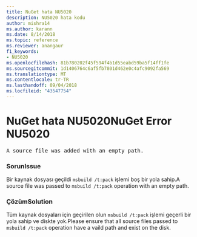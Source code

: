 ```yaml
---
title: NuGet hata NU5020
description: NU5020 hata kodu
author: mishra14
ms.author: karann
ms.date: 8/14/2018
ms.topic: reference
ms.reviewer: anangaur
f1_keywords:
- NU5020
ms.openlocfilehash: 81b780202f45f594f4b1d55eabd59ba5f14ff1fe
ms.sourcegitcommit: 1d1406764c6af5fb7801d462e0c4afc9092fa569
ms.translationtype: MT
ms.contentlocale: tr-TR
ms.lasthandoff: 09/04/2018
ms.locfileid: "43547754"
---
```

# <a name="nuget-error-nu5020"></a><span data-ttu-id="1421a-103">NuGet hata NU5020</span><span class="sxs-lookup"><span data-stu-id="1421a-103">NuGet Error NU5020</span></span>
<pre>A source file was added with an empty path.</pre>

### <a name="issue"></a><span data-ttu-id="1421a-104">Sorun</span><span class="sxs-lookup"><span data-stu-id="1421a-104">Issue</span></span>

<span data-ttu-id="1421a-105">Bir kaynak dosyası geçildi `msbuild /t:pack` işlemi boş bir yola sahip.</span><span class="sxs-lookup"><span data-stu-id="1421a-105">A source file was passed to `msbuild /t:pack` operation with an empty path.</span></span>


### <a name="solution"></a><span data-ttu-id="1421a-106">Çözüm</span><span class="sxs-lookup"><span data-stu-id="1421a-106">Solution</span></span>

<span data-ttu-id="1421a-107">Tüm kaynak dosyaları için geçirilen olun `msbuild /t:pack` işlemi geçerli bir yola sahip ve diskte yok.</span><span class="sxs-lookup"><span data-stu-id="1421a-107">Please ensure that all source files passed to `msbuild /t:pack` operation have a vaild path and exist on the disk.</span></span>

